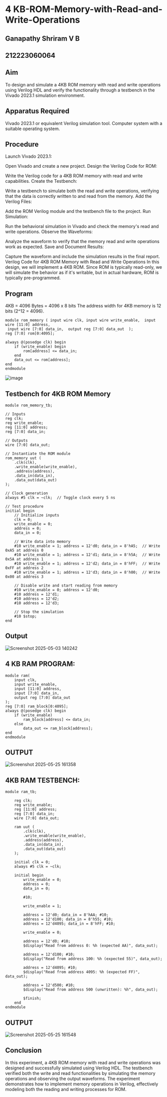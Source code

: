 # 4 KB-ROM-Memory-with-Read-and-Write-Operations
## Ganapathy Shriram V B
## 212223060064
## Aim
To design and simulate a 4KB ROM memory with read and write operations using Verilog HDL and verify the functionality through a testbench in the Vivado 2023.1 simulation environment.

## Apparatus Required
Vivado 2023.1 or equivalent Verilog simulation tool.
Computer system with a suitable operating system.
## Procedure
Launch Vivado 2023.1:

Open Vivado and create a new project.
Design the Verilog Code for ROM:

Write the Verilog code for a 4KB ROM memory with read and write capabilities.
Create the Testbench:

Write a testbench to simulate both the read and write operations, verifying that the data is correctly written to and read from the memory.
Add the Verilog Files:

Add the ROM Verilog module and the testbench file to the project.
Run Simulation:

Run the behavioral simulation in Vivado and check the memory's read and write operations.
Observe the Waveforms:

Analyze the waveform to verify that the memory read and write operations work as expected.
Save and Document Results:

Capture the waveform and include the simulation results in the final report.
Verilog Code for 4KB ROM Memory with Read and Write Operations
In this design, we will implement a 4KB ROM. Since ROM is typically read-only, we will simulate the behavior as if it's writable, but in actual hardware, ROM is typically pre-programmed.
## Program 
4KB = 4096 Bytes = 4096 x 8 bits
The address width for 4KB memory is 12 bits (2^12 = 4096).
```
module rom_memory ( input wire clk, input wire write_enable,  input wire [11:0] address, 
 input wire [7:0] data_in,  output reg [7:0] data_out  );
reg [7:0] rom[0:4095];

always @(posedge clk) begin
    if (write_enable) begin
        rom[address] <= data_in;
    end
    data_out <= rom[address];
end
endmodule
```
![image](https://github.com/user-attachments/assets/3b42d311-00bd-4373-a5dc-db23a7030ce9)


## Testbench for 4KB ROM Memory
```
module rom_memory_tb;

// Inputs
reg clk;
reg write_enable;
reg [11:0] address;
reg [7:0] data_in;

// Outputs
wire [7:0] data_out;

// Instantiate the ROM module
rom_memory uut (
    .clk(clk),
    .write_enable(write_enable),
    .address(address),
    .data_in(data_in),
    .data_out(data_out)
);

// Clock generation
always #5 clk = ~clk;  // Toggle clock every 5 ns

// Test procedure
initial begin
    // Initialize inputs
    clk = 0;
    write_enable = 0;
    address = 0;
    data_in = 0;

    // Write data into memory
    #10 write_enable = 1; address = 12'd0; data_in = 8'hA5;  // Write 0xA5 at address 0
    #10 write_enable = 1; address = 12'd1; data_in = 8'h5A;  // Write 0x5A at address 1
    #10 write_enable = 1; address = 12'd2; data_in = 8'hFF;  // Write 0xFF at address 2
    #10 write_enable = 1; address = 12'd3; data_in = 8'h00;  // Write 0x00 at address 3

    // Disable write and start reading from memory
    #10 write_enable = 0; address = 12'd0;
    #10 address = 12'd1;
    #10 address = 12'd2;
    #10 address = 12'd3;

    // Stop the simulation
    #10 $stop;
end
```
## Output
![Screenshot 2025-05-03 140242](https://github.com/user-attachments/assets/d6c2d3bc-52b3-4cab-8064-7b05b1da6773)

## 4 KB RAM PROGRAM:
```
module ram(
    input clk,
    input write_enable,
    input [11:0] address,    
    input [7:0] data_in,
    output reg [7:0] data_out
);
reg [7:0] ram_block[0:4095];  
always @(posedge clk) begin
    if (write_enable)
        ram_block[address] <= data_in;
    else
        data_out <= ram_block[address];
end
endmodule
```
## OUTPUT
![Screenshot 2025-05-25 161358](https://github.com/user-attachments/assets/3089a9a9-c583-47a6-8e14-c433f3e1ee56)
## 4KB RAM TESTBENCH:
```
module ram_tb;

    reg clk;
    reg write_enable;
    reg [11:0] address;
    reg [7:0] data_in;
    wire [7:0] data_out;

    ram uut (
        .clk(clk),
        .write_enable(write_enable),
        .address(address),
        .data_in(data_in),
        .data_out(data_out)
    );

    initial clk = 0;
    always #5 clk = ~clk;

    initial begin
        write_enable = 0;
        address = 0;
        data_in = 0;

        #10;

        write_enable = 1;

        address = 12'd0; data_in = 8'hAA; #10;  
        address = 12'd100; data_in = 8'h55; #10;  
        address = 12'd4095; data_in = 8'hFF; #10;  

        write_enable = 0;

        address = 12'd0; #10;
        $display("Read from address 0: %h (expected AA)", data_out);

        address = 12'd100; #10;
        $display("Read from address 100: %h (expected 55)", data_out);

        address = 12'd4095; #10;
        $display("Read from address 4095: %h (expected FF)", data_out);

        address = 12'd500; #10;
        $display("Read from address 500 (unwritten): %h", data_out);

        $finish;
    end
endmodule
```
## OUTPUT
![Screenshot 2025-05-25 161548](https://github.com/user-attachments/assets/8f651cc3-ddb8-46e1-95c4-f070d84d7bbd)

## Conclusion
In this experiment, a 4KB ROM memory with read and write operations was designed and successfully simulated using Verilog HDL. The testbench verified both the write and read functionalities by simulating the memory operations and observing the output waveforms. The experiment demonstrates how to implement memory operations in Verilog, effectively modeling both the reading and writing processes for ROM.
